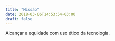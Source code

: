 ```yaml
---
title: "Missão"
date: 2018-03-06T14:53:54-03:00
draft: false
---
```


Alcançar a equidade com uso ético da tecnologia.
